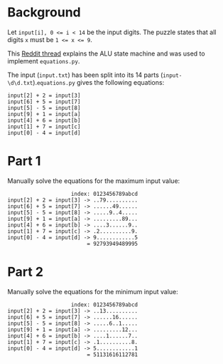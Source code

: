 # Background

Let `input[i], 0 <= i < 14` be the input digits. The puzzle states that all
digits `x` must be `1 <= x <= 9`.

This
[Reddit thread](https://old.reddit.com/r/adventofcode/comments/rnejv5/2021_day_24_solutions/hps5hgw)
explains the ALU state machine and was used to implement `equations.py`.

The input (`input.txt`) has been split into its 14 parts
(`input-\d\d.txt`).`equations.py` gives the following equations:

```
input[2] + 2 = input[3]
input[6] + 5 = input[7]
input[5] - 5 = input[8]
input[9] + 1 = input[a]
input[4] + 6 = input[b]
input[1] + 7 = input[c]
input[0] - 4 = input[d]
```


# Part 1

Manually solve the equations for the maximum input value:

```
                    index: 0123456789abcd
input[2] + 2 = input[3] -> ..79..........
input[6] + 5 = input[7] -> ......49......
input[5] - 5 = input[8] -> .....9..4.....
input[9] + 1 = input[a] -> .........89...
input[4] + 6 = input[b] -> ....3......9..
input[1] + 7 = input[c] -> .2..........9.
input[0] - 4 = input[d] -> 9............5
                         = 92793949489995
```


# Part 2

Manually solve the equations for the minimum input value:

```
                    index: 0123456789abcd
input[2] + 2 = input[3] -> ..13..........
input[6] + 5 = input[7] -> ......16......
input[5] - 5 = input[8] -> .....6..1.....
input[9] + 1 = input[a] -> .........12...
input[4] + 6 = input[b] -> ....1......7..
input[1] + 7 = input[c] -> .1..........8.
input[0] - 4 = input[d] -> 5............1
                         = 51131616112781
```
